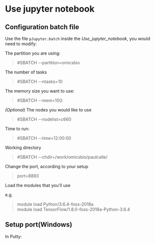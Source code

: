 # Use jupyter notebook

## Configuration batch file

Use the file `pJupyter.batch` inside the *Use_jupyter_notebook*, you would need to modify:

The partition you are using:

> #SBATCH --partition=omicsbio

The number of tasks

> #SBATCH --ntasks=10

The memory size you want to use:

> #SBATCH --mem=10G

*(Optional)* The nodes you would like to use

> #SBATCH --nodelist=c660

Time to run:

> #SBATCH --time=12:00:00

Working directory

> #SBATCH --chdir=/work/omicsbio/paulcalle/

Change the port, according to your setup

> port=8893

Load the modules that you'll use

e.g.

> module load Python/3.6.4-foss-2018a </br>
module load TensorFlow/1.8.0-foss-2018a-Python-3.6.4

## Setup port(Windows)

In Putty: